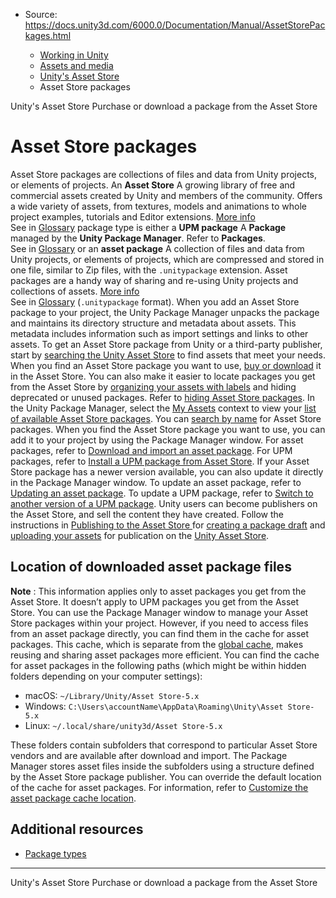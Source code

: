 * Source: https://docs.unity3d.com/6000.0/Documentation/Manual/AssetStorePackages.html

  * [Working in Unity](https://docs.unity3d.com/6000.0/Documentation/Manual/working-in-unity.html)
  * [Assets and media](https://docs.unity3d.com/6000.0/Documentation/Manual/assets-and-media.html)
  * [Unity's Asset Store](https://docs.unity3d.com/6000.0/Documentation/Manual/AssetStore.html)
  * Asset Store packages


[](https://docs.unity3d.com/6000.0/Documentation/Manual/AssetStore.html)
Unity's Asset Store
[](https://docs.unity3d.com/6000.0/Documentation/Manual/AssetPackagesPurchase.html)
Purchase or download a package from the Asset Store
# Asset Store packages
Asset Store packages are collections of files and data from Unity projects, or elements of projects. An **Asset Store** A growing library of free and commercial assets created by Unity and members of the community. Offers a wide variety of assets, from textures, models and animations to whole project examples, tutorials and Editor extensions. [More info](https://docs.unity3d.com/6000.0/Documentation/Manual/AssetStore.html)  
See in [Glossary](https://docs.unity3d.com/6000.0/Documentation/Manual/Glossary.html#AssetStore) package type is either a **UPM package** A **Package** managed by the **Unity Package Manager**. Refer to **Packages**.  
See in [Glossary](https://docs.unity3d.com/6000.0/Documentation/Manual/Glossary.html#UPMpackage) or an **asset package** A collection of files and data from Unity projects, or elements of projects, which are compressed and stored in one file, similar to Zip files, with the `.unitypackage` extension. Asset packages are a handy way of sharing and re-using Unity projects and collections of assets. [More info](https://docs.unity3d.com/6000.0/Documentation/Manual/AssetPackages.html)  
See in [Glossary](https://docs.unity3d.com/6000.0/Documentation/Manual/Glossary.html#Assetpackage) (`.unitypackage` format). When you add an Asset Store package to your project, the Unity Package Manager unpacks the package and maintains its directory structure and metadata about assets. This metadata includes information such as import settings and links to other assets.
To get an Asset Store package from Unity or a third-party publisher, start by [searching the Unity Asset Store](https://assetstore.unity.com/) to find assets that meet your needs. When you find an Asset Store package you want to use, [buy or download](https://docs.unity3d.com/6000.0/Documentation/Manual/AssetPackagesPurchase.html) it in the Asset Store. You can also make it easier to locate packages you get from the Asset Store by [organizing your assets with labels](https://docs.unity3d.com/6000.0/Documentation/Manual/AssetPackagesLabels.html) and hiding deprecated or unused packages. Refer to [hiding Asset Store packages](https://docs.unity3d.com/6000.0/Documentation/Manual/AssetPackagesOrganize.html).
In the Unity Package Manager, select the [My Assets](https://docs.unity3d.com/6000.0/Documentation/Manual/upm-ui-nav.html#contexts) context to view your [list of available Asset Store packages](https://docs.unity3d.com/6000.0/Documentation/Manual/upm-ui-list.html). You can [search by name](https://docs.unity3d.com/6000.0/Documentation/Manual/upm-ui-search.html) for Asset Store packages. When you find the Asset Store package you want to use, you can add it to your project by using the Package Manager window. For asset packages, refer to [Download and import an asset package](https://docs.unity3d.com/6000.0/Documentation/Manual/upm-ui-import.html). For UPM packages, refer to [Install a UPM package from Asset Store](https://docs.unity3d.com/6000.0/Documentation/Manual/upm-ui-install2.html). If your Asset Store package has a newer version available, you can also update it directly in the Package Manager window. To update an asset package, refer to [Updating an asset package](https://docs.unity3d.com/6000.0/Documentation/Manual/upm-ui-update2.html). To update a UPM package, refer to [Switch to another version of a UPM package](https://docs.unity3d.com/6000.0/Documentation/Manual/upm-ui-update.html).
Unity users can become publishers on the Asset Store, and sell the content they have created. Follow the instructions in [Publishing to the Asset Store ](https://docs.unity3d.com/6000.0/Documentation/Manual/AssetStorePublishing.html) for [creating a package draft](https://docs.unity3d.com/6000.0/Documentation/Manual/AssetStoreCreatePkg.html) and [uploading your assets](https://docs.unity3d.com/6000.0/Documentation/Manual/AssetStoreUpload.html) for publication on the [Unity Asset Store](https://assetstore.unity.com/).
## Location of downloaded asset package files
**Note** : This information applies only to asset packages you get from the Asset Store. It doesn’t apply to UPM packages you get from the Asset Store.
You can use the Package Manager window to manage your Asset Store packages within your project. However, if you need to access files from an asset package directly, you can find them in the cache for asset packages. This cache, which is separate from the [global cache](https://docs.unity3d.com/6000.0/Documentation/Manual/upm-cache.html), makes reusing and sharing asset packages more efficient. You can find the cache for asset packages in the following paths (which might be within hidden folders depending on your computer settings):
  * macOS: `~/Library/Unity/Asset Store-5.x`
  * Windows: `C:\Users\accountName\AppData\Roaming\Unity\Asset Store-5.x`
  * Linux: `~/.local/share/unity3d/Asset Store-5.x`


These folders contain subfolders that correspond to particular Asset Store vendors and are available after download and import. The Package Manager stores asset files inside the subfolders using a structure defined by the Asset Store package publisher.
You can override the default location of the cache for asset packages. For information, refer to [Customize the asset package cache location](https://docs.unity3d.com/6000.0/Documentation/Manual/upm-config-cache-as.html).
## Additional resources
  * [Package types](https://docs.unity3d.com/6000.0/Documentation/Manual/upm-package-types.html)


* * *
[](https://docs.unity3d.com/6000.0/Documentation/Manual/AssetStore.html)
Unity's Asset Store
[](https://docs.unity3d.com/6000.0/Documentation/Manual/AssetPackagesPurchase.html)
Purchase or download a package from the Asset Store
